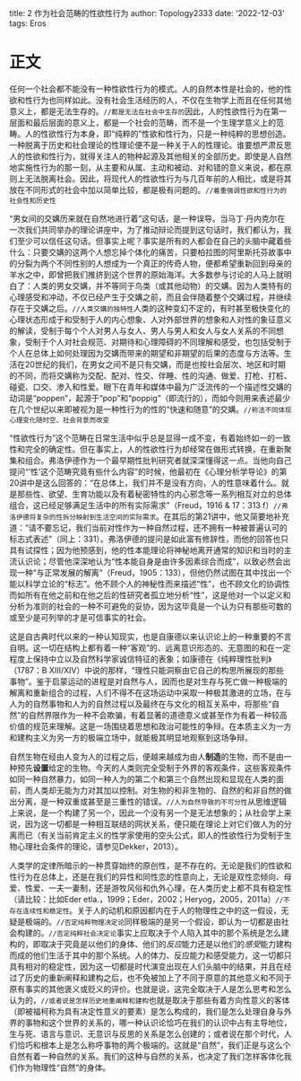 
title: 2 作为社会范畴的性欲性⾏为
author: Topology2333
date: '2022-12-03'
tags: Eros

# 正文


任何⼀个社会都不能没有⼀种性欲性⾏为的模式。⼈的⾃然本性是社会的，他的性欲和性⾏为也同样如此。没有社会⽣活经历的⼈，不仅在⽣物学上⽽且在任何其他意义上，都是⽆法⽣存的。`//都是无法在社会中生存的`因此，⼈的性欲性⾏为在第⼀层⾯和最后层⾯的意义上，都是⼀个社会的范畴，⽽不是⼀个⽣理学意义上的范畴。⼈的性欲性⾏为本⾝，即“纯粹的”性欲和性⾏为，只是⼀种纯粹的思想创造。⼀种脱离于历史和社会理论的性理论便不是⼀种关于⼈的性理论。谁要想严肃反思⼈的性欲和性⾏为，就得关注⼈的物种起源及其他相关的全部历史。即使是⼈⾃然地实施性⾏为的那⼀刻，从主要和从属、主动和被动、对和错的意义来说，都在原则上⽆法脱离社会。因此，将现代⼈的性欲性⾏为与⼏百年前的⼈相⽐，或是将其放在不同形式的社会中加以简单⽐较，都是极有问题的。`//着重强调性欲和性行为的社会性和历史性`

“男⼥间的交媾历来就在⾃然地进⾏着”这句话，是⼀种误导。当⻢丁·丹内克尔在⼀次我们共同举办的理论讲座中，为了推动辩论⽽提到这句话时，我们都认为，我们⾄少可以信任这句话。但事实上呢？事实是所有的⼈都会在⾃⼰的头脑中藏着些什么：只要交媾的这两个⼈想忘掉个体化的痛苦，只要柏拉图的阿⾥斯托芬故事中的分裂为两个不同性别的⼈想成为⼀个真正的传奇⼈物，便都希望重新回到⺟亲的⽺⽔之中，即曾把我们推挤到这个世界的原始海洋。⼤多数参与讨论的⼈⻢上就明⽩了：⼈类的男⼥交媾，并不等同于⻦类（或其他动物）的交媾。因为⼈类特有的⼼理感受和冲动，不仅已经产⽣于交媾之前，⽽且会伴随着整个交媾过程，并继续存在于交媾之后。`//人类交媾的独特性`⼈类的这种变幻不定的，有时甚⾄极快变化的⼼理状态形成于和受制于⼈的内⼼想象、⼈对外部世界的想象和⼈对性的象征意义的解读，受制于每个个⼈对男⼈与⼥⼈、男⼈与男⼈和⼥⼈与⼥⼈关系的不同想象，受制于个⼈对社会规范、对期待和⼼理障碍的不同理解和感受，也包括受制于个⼈在总体上如何处理因为交媾⽽带来的期望和⾮期望的后果的态度与⽅法等。⽣活在20世纪的我们，在男⼥之间不是只有交媾，⽽是也按社会层次、地区和时期的不同，⽽将交媾称为交配、配对、性交、伴睡、性的沟通、做爱、打枪、打桩、碰瓷、⼝交、渗⼊和性爱。眼下在⻘年和媒体中最为⼴泛流传的⼀个描述性交媾的动词是“poppen”，起源于“pop”和“poppig”（即流⾏的），⽽如今则⽤来表述最少在⼏个世纪以来即被视为是⼀种性⾏为的性的“快速和随意”的交媾。`//称法不同体现心理变化随时空、社会背景而改变`

“性欲性⾏为”这个范畴在⽇常⽣活中似乎总是显得⼀成不变，有着始终如⼀的⼀致性和完全的确定性。但在事实上，⼈的性欲性⾏为却经常在做形式转换，在重新聚集和组合。弗洛伊德作为⼀个最早期性批判研究者就深深懂得这⼀点。当他向⾃⼰提问“‘性’这个范畴究竟有些什么内容”的时候，他最初在《⼼理分析学导论》的第20讲中是这么回答的：“在总体上，我们并不是没有⽅向，⼈的性意味着什么。就是那些性、欲望、⽣育功能以及有着秘密特性的内⼼邪念等⼀系列相互对⽴的总体组合，这已经⾜够满⾜⽣活中的所有实际需求”（Freud，1916 & 17：313 f）`//弗洛伊德将复杂的性拆分映射到生活空间的实际需求`。在其后的第21讲中，他⼜简要地补充道：“请不要忘记，我们当前对性作为⼀种⾃然过程，还不拥有⼀种被普遍认可的标志式表述”（同上：331）。弗洛伊德的提问是如此富有修辞性，⽽他的回答也只具有试探性；因为他预感到，他的性本能理论将神秘地离开通常的知识和当时的主流认识论；尽管他深深地认为“性本能⾃⾝是由许多因素综合⽽成”，以致必然会出现⼀种“与正常发展的解离”（Freud，1905：133），但他仍然试图在其中找出⼀个能以科学⽴论的“标志”。他不顾个⼈的神秘性⽽来描述“性”，也不顾⽂化的协调性⽽如所有在他之前和在他之后的性研究者孤⽴地分析“性”，这是他对⼀个以定义和分析为准则的社会的⼀种不可避免的妥协，因为这毕竟是⼀个认为只有那些可数的或⾄少是可列举的才是可信事实的社会。

这是⾃古典时代以来的⼀种认知现实，也是⾃康德以来认识论上的⼀种重要的不⾔⾃明。这⼀切在结构上都有着⼀种“客观”的、远离意识形态的、⽆意图的和在⼀定程度上保持中⽴以及⾃然科学家诚信特征的表象；如康德在《纯粹理性批判》（1787：B XIII/XIV）中说的那样，“理性只能洞察由它⾃⼰的构思所展现的那些事物”。鉴于启蒙运动的进程是对⾃然与⼈，因⽽也是对⽣存与死亡做⼀种极端的解离和重新组合的过程，⼈们不得不在这场运动中采取⼀种极其激进的⽴场，在与⼈为的⾃然事物和⼈为的⾃然过程以及最终在与⽂化的相互关系中，将那些“⾃然”的⾃然界限作为⼀种不会欺骗，有着显著的道德意义或甚⾄作为有着⼀种较⾼价值的规范来理解。这是⼀场围绕着思想和政治可能性的争辩。在本质主义为⼀⽅和建构主义为另⼀⽅的极端⽴场中，就能极其明显地观察到这场争辩。

⾃然⽣物在经由⼈变为⼈的过程之后，便越来越成为由⼈**制造**的⽣物，⽽不是由⼀种预先**设置**给定的⽣物。今天的⼈类则完全受制于外界的客观条件，这些客观条件如同⼀种⾃然暴⼒，如同⼀种⼈为的第⼆个和第三个⾃然出现和显现在⼈类的⾯前，⽽⼈类却⽆能为⼒对其加以控制。对⽣物的和⾮⽣物的、⾃然的和⾮⾃然的做出分离，是⼀种双重或甚⾄是三重性的错误。`//人为自然导致的不可分性`从思维逻辑上来说，是⼀个构建了另⼀个，因此⼀个没有另⼀个是⽆法想象的；从社会学上来说，因为这⼀切都是⼀种相互联结的⽹状关系，便只能在理论上对它们做⼈为的分离⽽已（有关当前肯定主义的性学家使⽤的空头公式，即⼈的性欲性⾏为受制于⽣物⼼理社会条件的理论，请参⻅Dekker，2013）。

⼈类学的定律所暗⽰的⼀种贯穿始终的原创性，是不存在的。⽆论是我们的性欲和性⾏为在总体上，还是在我们的异性和同性恋的性意向上，⽆论是双性恋倾向、⺟爱、性爱、⼀夫⼀妻制，还是游牧⻛俗和仇外⼼理，在⼈类历史上都不具有稳定性（请⽐较：⽐如Eder etla.，1999；Eder，2002；Heryog，2005，2011a）`//不存在连续性和稳定性`。关于⼈的动机和原因都内在于⼈的物理性之中的这⼀假设，⽆疑是极端的。`//否定纯粹物理决定论`同样极端的是另⼀个假设，即认为⼀切都是由社会构建的。`//否定纯粹社会决定论`事实上应取决于个⼈陷⼊其中的那个系统是怎么建构的，即取决于究竟是以他们的⾝体、他们的*反应*能⼒还是以他们的*感受*能⼒建构⽽成的他们⽣活于其中的那个系统。⼈的体⼒、反应能⼒和感受能⼒，这⼀切都只具有相对的稳定性，因为这⼀切都是时代演变出现在⼈们头脑中的结果，并且在经过了历史的重新阐释和建构之后，也不免被加上了不同于原意的其他意义和不同于原有事实的其他褒义或贬义的评价。也就是说，这完全取决于⼈是怎么思考和怎么认为的，`//或者说是怎样历史地重阐释和建构`也就是取决于那些有着⽅向性意义的客体（即被福柯称为具有决定性意义的要素）是怎么构成的，我们是怎么处理⾃⾝与外界的事物和这个世界的关系的，哪⼀种认识论恰巧在我们的认识中占有主导地位，⽣与死、语⾔与意识、⽆意识与反思的关系是怎么创建的；或者说在那个时代，⼈们恰巧和根本上是怎么称呼事物的两个极端的。这就是“⾃然”，我们正是与这么个⾃然有着⼀种⾃然的关系。我们的这种与⾃然的关系，也决定了我们怎样客体化我们作为物理性“⾃然”的⾝体。